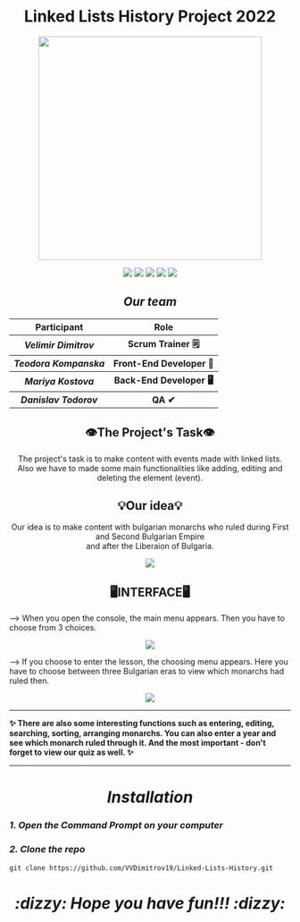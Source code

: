 <h1 align="center">Linked Lists History Project 2022</h1>
<p align="center"><img src="https://i.imgur.com/TFtJ7hE.png" width="400"></p>
<p align = "center">
   <img src = "https://img.shields.io/github/languages/count/VVDimitrov19/Linked-Lists-History?style=for-the-badge">
   <img src = "https://img.shields.io/github/contributors/VVDimitrov19/Linked-Lists-History?style=for-the-badge">
   <img src = "https://img.shields.io/github/repo-size/VVDimitrov19/Linked-Lists-History?style=for-the-badge">
   <img src = "https://img.shields.io/github/last-commit/VVDimitrov19/Linked-Lists-History?style=for-the-badge">
   <img src = "https://img.shields.io/github/languages/top/VVDimitrov19/Linked-Lists-History?style=for-the-badge">

  </p>


<h2 align="center"><i>Our team</i></h2>
  <table align="center">
  <tr>
    <th>Participant</th>
    <th>Role</th>
  </tr>
  <tr>
    <th><i>Velimir Dimitrov</i></th>
    <th>Scrum Trainer 🗒</th>
  </tr>
  <tr>
    <th><i>Teodora Kompanska</i></th>
    <th>Front-End Developer 👀</th>
  </tr>
  <tr>
    <th><i>Mariya Kostova</i></th>
    <th>Back-End Developer 🖥</th>
  </tr>
  <tr>
    <th><i>Danislav Todorov</i></th>
    <th>QA ✔</th>
  </tr> 
</table>
<h2 align="center">👁The Project's Task👁</h2>
<p align="center">The project's task is to make content with events made with linked lists. <br> Also we have to made some main functionalities like adding, editing and deleting the element (event).</p>
<h2 align="center">💡Our idea💡</h2>
<p align="center">Our idea is to make content with bulgarian monarchs who ruled during First and Second Bulgarian Empire <br> and after the Liberaion of Bulgaria.</p>
<p align="center"><img src="https://i.imgur.com/dOx1wXs.png"> </p>

<h2 align="center">🖥INTERFACE🖥</h2>

<p>--> When you open the console, the main menu appears. Then you have to choose from 3 choices. </p>
<p align="center"><img src="https://i.imgur.com/BqdpiOQ.png"></p>

<p>--> If you choose to enter the lesson, the choosing menu appears. Here you have to choose between three Bulgarian eras to view which monarchs had ruled then. </p>
<p align="center"><img src="https://i.imgur.com/z1W7uI3.png"></p>
<hr>
<p><b> ✨ There are also some interesting functions such as entering, editing, searching, sorting, arranging monarchs. You can also enter a year and see which monarch ruled through it. And the most important - don't forget to view our quiz as well. ✨ </b></p>
<hr>

<h1 align="center"><i>Installation</i></h1>
<h3><i>1. Open the Command Prompt on your computer</i></h3>
<h3><i>2. Clone the repo</i></h3>

```
git clone https://github.com/VVDimitrov19/Linked-Lists-History.git

```

<h1 align = "center"><b><i>:dizzy: Hope you have fun!!! :dizzy:</i></b></h1>
